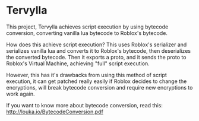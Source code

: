# Tervylla

This project, Tervylla achieves script execution by using bytecode conversion, converting vanilla lua bytecode to Roblox's bytecode.

How does this achieve script execution? This uses Roblox's serializer and serializes
vanilla lua and converts it to Roblox's bytecode, then deserializes the converted bytecode.
Then it exports a proto, and it sends the proto to Roblox's Virtual Machine, achieving "full" script execution.

However, this has it's drawbacks from using this method of script execution, it can get patched really easily if Roblox decides to change the encryptions, will break bytecode conversion and require new encryptions to work again. 

If you want to know more about bytecode conversion, read this: http://louka.io/BytecodeConversion.pdf
